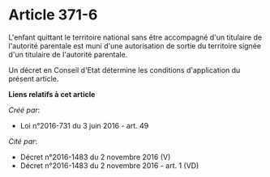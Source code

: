 # Article 371-6

L'enfant quittant le territoire national sans être accompagné d'un titulaire de l'autorité parentale est muni d'une
autorisation de sortie du territoire signée d'un titulaire de l'autorité parentale.

Un décret en Conseil d'Etat détermine les conditions d'application du présent article.

**Liens relatifs à cet article**

_Créé par_:

  - Loi n°2016-731 du 3 juin 2016 - art. 49

_Cité par_:

  - Décret n°2016-1483 du 2 novembre 2016 (V)
  - Décret n°2016-1483 du 2 novembre 2016 - art. 1 (VD)
